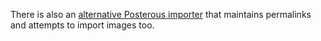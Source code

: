 ---
---

There is also an [alternative Posterous importer](https://github.com/pepijndevos/jekyll/blob/patch-1/lib/jekyll/migrators/posterous.rb)
that maintains permalinks and attempts to import images too.
